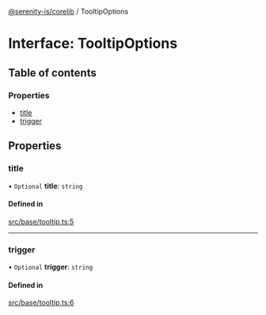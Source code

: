 [@serenity-is/corelib](../README.md) / TooltipOptions

# Interface: TooltipOptions

## Table of contents

### Properties

- [title](TooltipOptions.md#title)
- [trigger](TooltipOptions.md#trigger)

## Properties

### title

• `Optional` **title**: `string`

#### Defined in

[src/base/tooltip.ts:5](https://github.com/serenity-is/serenity/blob/master/packages/corelib/src/base/tooltip.ts#L5)

___

### trigger

• `Optional` **trigger**: `string`

#### Defined in

[src/base/tooltip.ts:6](https://github.com/serenity-is/serenity/blob/master/packages/corelib/src/base/tooltip.ts#L6)
